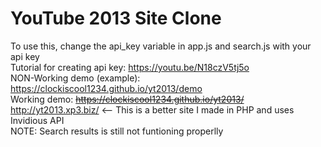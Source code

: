 # YouTube 2013 Site Clone
To use this, change the api_key variable in app.js and search.js with your api key <br>
Tutorial for creating api key: https://youtu.be/N18czV5tj5o <br>
<img src="https://i.ibb.co/rvfhQww/Screenshot-2023-04-10-21-01-50-612-edit-com-android-chrome.jpg" alt=""><br>
NON-Working demo (example): https://clockiscool1234.github.io/yt2013/demo <br>
Working demo: ~~https://clockiscool1234.github.io/yt2013/~~ http://yt2013.xp3.biz/ <-- This is a better site I made in PHP and uses Invidious API<br>
NOTE: Search results is still not funtioning properlly
